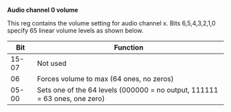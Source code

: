 **Audio channel 0 volume**

This reg contains the volume setting for audio channel x. Bits 6,5,4,3,2,1,0 specify 65 linear volume levels as shown below.

| Bit| Function  |
|---|---  |
|15-07| Not used  |
|06| Forces volume to max (64 ones, no zeros)  |
|05-00| Sets one of the 64 levels (000000 = no output, 111111 = 63 ones, one zero)|

